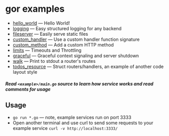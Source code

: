 # **gor examples**

* [hello_world](https://github.com/pchchv/gor/blob/main/examples/hello_world/main.go) — Hello World!
* [logging](https://github.com/pchchv/gor/blob/main/examples/logging/main.go) — Easy structured logging for any backend
* [fileserver](https://github.com/pchchv/gor/blob/main/examples/fileserver/main.go) — Easily serve static files
* [custom_handler](https://github.com/pchchv/gor/blob/main/examples/custom_handler/main.go) — Use a custom handler function signature
* [custom_method](https://github.com/pchchv/gor/blob/main/examples/custom_method/main.go) — Add a custom HTTP method
* [limits](https://github.com/pchchv/gor/blob/main/examples/limits/main.go) — Timeouts and Throttling
* [graceful](https://github.com/pchchv/gor/blob/main/examples/graceful/main.go) — Graceful context signaling and server shutdown
* [walk](https://github.com/pchchv/gor/blob/main/examples/walk/main.go) — Print to stdout a router's routes
* [todos_resource](https://github.com/pchchv/gor/blob/main/examples/todos_resource/main.go) — Struct routers/handlers, an example of another code layout style

##### Read `<example>/main.go` source to learn how service works and read comments for usage

## Usage

* `go run *.go` — note, example services run on port 3333
* Open another terminal and use curl to send some requests to your example service `curl -v http://localhost:3333/`